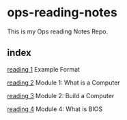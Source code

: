 # ops-reading-notes
This is my Ops reading Notes Repo.

## index
[reading 1](./reading1.md) Example Format

[reading 2](./reading2.md) Module 1: What is a Computer 

[reading 3](./reading3.md) Module 2: Build a Computer

[reading 4](./reading4.md) Module 4: What is BIOS 

